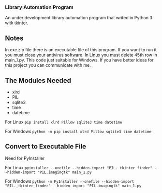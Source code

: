 ### Library Automation Program
An under development library automation program that writed in Python 3 witk tkinter.

## Notes

In exe.zip file there is an executable file of this program. If you want to run it you must close your antivirus software.
In Linux you must delete 45th row in main_1.py. This code just suitable for Windows.
If you have better ideas for this project you can communicate with me.


## The Modules Needed

- xlrd
- PIL
- sqlite3
- time
- datetime

For Linux
`pip install xlrd Pillow sqlite3 time datetime`

For Windows
`python -m pip install xlrd Pillow sqlite3 time datetime`


## Convert to Executable File

Need for PyInstaller

For Linux
`pyinstaller --onefile --hidden-import "PIL._tkinter_finder" --hidden-import "PIL.imagingtk" main_1.py`

For Windows
`python -m PyInstaller --onefile --hidden-import "PIL._tkinter_finder" --hidden-import "PIL.imagingtk" main_1.py`

